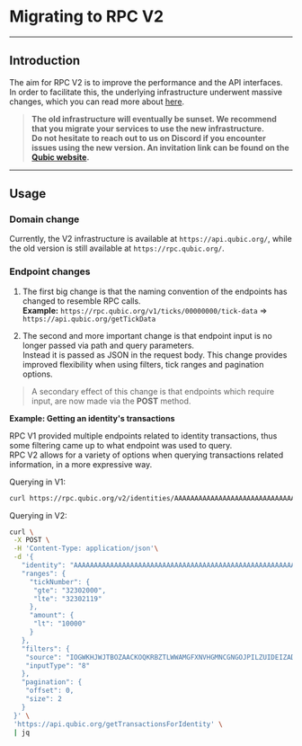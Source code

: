 # Migrating to RPC V2
***
## Introduction
The aim for RPC V2 is to improve the performance and the API interfaces.   
In order to facilitate this, the underlying infrastructure underwent massive changes, which you can read more about [here](https://qubic.org/blog-detail/rpc-2-0-qubic-integration-layer-functionality-upgrade).  
> **The old infrastructure will eventually be sunset. We recommend that you migrate your services to use the new infrastructure.**  
> **Do not hesitate to reach out to us on Discord if you encounter issues using the new version. An invitation link can be found on the [Qubic website](https://qubic.org/).**
***

## Usage

### Domain change

Currently, the V2 infrastructure is available at `https://api.qubic.org/`, while the old version is still available at `https://rpc.qubic.org/`.  

### Endpoint changes

1. The first big change is that the naming convention of the endpoints has changed to resemble RPC calls.  
**Example:** `https://rpc.qubic.org/v1/ticks/00000000/tick-data` => `https://api.qubic.org/getTickData`

2. The second and more important change is that endpoint input is no longer passed via path and query parameters.  
Instead it is passed as JSON in the request body. This change provides improved flexibility when using filters, tick ranges and pagination options.
> A secondary effect of this change is that endpoints which require input, are now made via the **POST** method.  

**Example: Getting an identity's transactions**

RPC V1 provided multiple endpoints related to identity transactions, thus some filtering came up to what endpoint was used to query.  
RPC V2 allows for a variety of options when querying transactions related information, in a more expressive way.

Querying in V1: 
```bash
curl https://rpc.qubic.org/v2/identities/AAAAAAAAAAAAAAAAAAAAAAAAAAAAAAAAAAAAAAAAAAAAAAAAAAAAAAAAFXIB/transfers?startTick=32302000&endTick=32302119 | jq  
```

Querying in V2: 
```bash
curl \
 -X POST \
 -H 'Content-Type: application/json'\
 -d '{
   "identity": "AAAAAAAAAAAAAAAAAAAAAAAAAAAAAAAAAAAAAAAAAAAAAAAAAAAAAAAAFXIB",
   "ranges": {
     "tickNumber": {
      "gte": "32302000",
      "lte": "32302119"
     },
     "amount": {
      "lt": "10000"
     }
   },
   "filters": {
    "source": "IOGWKHJWJTBOZAACKOQKRBZTLWWAMGFXNVHGMNCGNGOJPILZUIDEIZADIFVN",
    "inputType": "8"
   },
   "pagination": {
    "offset": 0,
    "size": 2
   }
 }' \
 'https://api.qubic.org/getTransactionsForIdentity' \
 | jq
```





